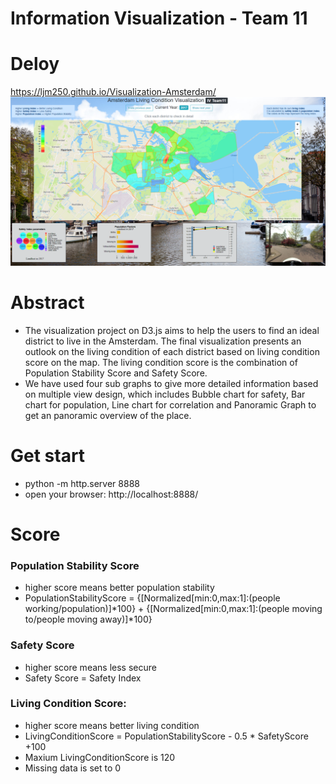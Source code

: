 # Information Visualization - Team 11

# Deloy
https://ljm250.github.io/Visualization-Amsterdam/
![avatar](Amsterdam.png)

# Abstract
- The visualization project on D3.js aims to help the users to find an ideal district to live in the Amsterdam. The final visualization presents an outlook on the living condition of each district based on living condition score on the map. The living condition score is the combination of Population Stability Score and Safety Score.
- We have used four sub graphs to give more detailed information based on multiple view design, which includes Bubble chart for safety, Bar chart for population, Line chart for correlation and Panoramic Graph to get an panoramic overview of the place.

# Get start
- python -m http.server 8888
- open your browser: http://localhost:8888/

# Score
### Population Stability Score
- higher score means better population stability
- PopulationStabilityScore = {[Normalized[min:0,max:1]:(people working/population)]*100} + {[Normalized[min:0,max:1]:(people moving to/people moving away)]*100}

### Safety Score
- higher score means less secure
- Safety Score = Safety Index

### Living Condition Score:
- higher score means better living condition
- LivingConditionScore = PopulationStabilityScore - 0.5 * SafetyScore +100
- Maxium LivingConditionScore is 120
- Missing data is set to 0
